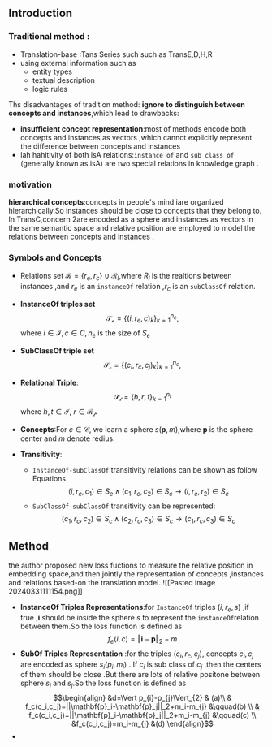 ## Introduction
### Traditional  method :
- Translation-base :Tans Series such such as TransE,D,H,R
- using external  information such as 
	- entity types
	- textual description 
	- logic rules 

Ths  disadvantages of tradition  method: **ignore to distinguish between  concepts and instances**,which lead to drawbacks:
- **insufficient concept representation**:most of methods encode both concepts and instances as vectors ,which cannot explicitly represent the difference between concepts and instances 
- lah hahitivity of both isA relations:`instance of` and `sub class of` (generally known as isA) are two special relations in knowledge  graph .
### motivation 
**hierarchical concepts**:concepts  in people's mind iare organized hierarchically.So instances should be close to concepts that they belong to.
In TransC,concern 2are encoded as a sphere and instances as vectors in the same semantic space and relative position are employed to model the relations between concepts and instances .

### Symbols and Concepts
- Relations set $\mathcal{R}=\{r_e,r_c\}\cup\mathcal{R}_l$,where $R_{l}$  is the realtions between instances ,and $r_e$ is an `instanceOf` relation ,$r_c$ is an `subClassOf` relation.

- **InstanceOf triples set**$$\mathcal{S_{e}} =\{(i,r_{e} ,c)_{k}\}^{n_{e}}_{k=1},$$
	where $i \in \mathcal{I}, c \in C, n_{e}$ is the size of $S_{e}$

- **SubClassOf triple set** $$\mathcal{S_{c}}=\{(c_{i},r_{c},c_{j})_{k}\}^{n_{c}}_{k=1},$$
- **Relational Triple**:$$\mathcal{S_{l}}=\{h,r,t\}_{k=1}^{n_{l}}$$
	where $h,t \in \mathcal{I}$, $r \in \mathcal{R_{l}}$.

- **Concepts**:For $c \in \mathcal{C}$, we learn a sphere $s(\mathbf{p},m)$,where $\mathbf{p}$ is the sphere center and $m$ denote redius.
- **Transitivity**: 
	- `InstanceOf-subClassOf` transitivity relations can be shown as follow Equations$$(i,r_{e},c_{1})\in S_{e} \wedge (c_{1},r_{c},c_{2})\in S_{c} \rightarrow (i,r_{e},r_{2})\in S_{e}$$
	- `SubClassOf-subClassOf` transitivity can be represented:$$(c_{1},r_{c},c_{2})\in S_{c} \wedge (c_{2},r_{c},c_{3})\in S_{c}\to (c_{1},r_{c},c_{3})\in S_{c}$$
## Method
the author proposed new loss fuctions to measure the relative position  in embedding space,and then jointly the representation of concepts ,instances and relations based-on the translation model.
![[Pasted image 20240331111154.png]]
- **InstanceOf Triples Representations**:for `InstanceOf` triples $(i,r_e,s)$ ,if true ,$\mathbf{i}$ should be inside the sphere  $s$ to represent the `instanceOf`relation between them.So the loss function is defined as $$f_{e}(i,c)=\Vert \mathbf{i}-\mathbf{p}\Vert_{2}-m$$
- **SubOf Triples Representation** :for the triples $(c_{i},r_{c},c_{j})$, concepts $c_{i},c_{j}$ are encoded as sphere $s_{i}(p_{i},m_{i})$ . If $c_i$ is sub class of $c_{j}$ ,then the centers of them should be close .But there are lots of relative positone between sphere $s_{i}$ and $s_{j}$.So  the loss function is defined as$$\begin{align}
&d=\Vert p_{i}-p_{j}\Vert_{2} & (a)\\
& f_c(c_i,c_j)=||\mathbf{p}_i-\mathbf{p}_j||_2+m_i-m_{j} &\qquad(b) \\
& f_c(c_i,c_j)=||\mathbf{p}_i-\mathbf{p}_j||_2+m_i-m_{j} &\qquad(c)  \\
&f_c(c_i,c_j)=m_i-m_{j} &(d)
\end{align}$$
- 
